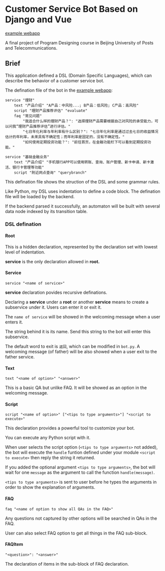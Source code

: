 # Customer Service Bot Based on Django and Vue

[example webapp](https://chatbot.lab.jnn.icu)

A final project of Program Designing course in Beijing University of Posts and Telecommunications.

## Brief

This application defined a DSL (Domain Specific Languages), which can describe the behavior of a customer service bot.

The defination file of the bot in the [example webapp](https://chatbot.lab.jnn.icu):

```
service "理财"
    text "产品介绍" "A产品：中风险...; B产品：低风险; C产品：高风险"
    script "理财产品推荐评估" "evaluate"
    faq "常见问题"
        "我适合什么样的理财产品？": "选择理财产品需要根据自己对风险的承受能力，可以问我“理财产品推荐评估”进行评估。"
        "七日年化利率与年利率有什么区别？": "七日年化利率是通过过去七日的收益情况估计的年利率，未来具有不确定性；而年利率是固定的，没有不确定性。"
        "如何使用定期投资功能？": "前往首页，在金融功能栏下可以看到定期投资功能。"

service "基础金融业务"
    text "产品介绍" "手机银行APP可以使用转账、查询、账户管理、新卡申请、新卡激活、银行卡管理等功能"
    script "附近网点查询" "querybranch"

```

This defination file shows the struction of the DSL and some grammar rules.

Like Python, my DSL uses indentation to define a code block. The defination file will be loaded by the backend.

If the backend parsed it successfully, an automaton will be built with several data node indexed by its transition table.

### DSL defination

#### Root

This is a hidden declaration, represented by the declaration set with lowest level of indentation.

**service** is the only declaration allowed in **root.**

#### Service

`service "<name of service>"`

**service** declaration povides recursive definations.

Declaring a **service** under a **root** or another **service** means to create a subservice under it. Users can enter it or exit it.

The `name of service` will be showed in the welcoming message when a user enters it.

The string behind it is its name. Send this string to the bot will enter this subservice.

The default word to exit is `返回`, which can be modified in `bot.py`. A welcoming message (of father) will be also showed when a user exit to the father service.

#### Text

`text "<name of option>" "<answer>"`

This is a basic QA but unlike FAQ. It will be showed as an option in the welcoming message.

#### Script

`script "<name of option>" ["<tips to type arguments>"] "<script to execute>"`

This declaration provides a powerful tool to customize your bot.

You can execute any Python script with it.

When user selects the script option (`<tips to type arguments>` not added), the bot will execute the `handle` funtion defined under your module `<script to execute>` then reply the string it returned.

If you added the optional argument `<tips to type arguments>`, the bot will wait for one `message` as the argument to call the function `handle(message)`.

`<tips to type arguments>` is sent to user before he types the arguments in order to show the explanation of arguments.

#### FAQ

`faq "<name of option to show all QAs in the FAQ>"`

Any questions not captured by other options will be searched in QAs in the FAQ.

User can also select FAQ option to get all things in the FAQ sub-block.

#### FAQItem

`"<question>": "<answer>"`

The declaration of items in the sub-block of FAQ declaration.
